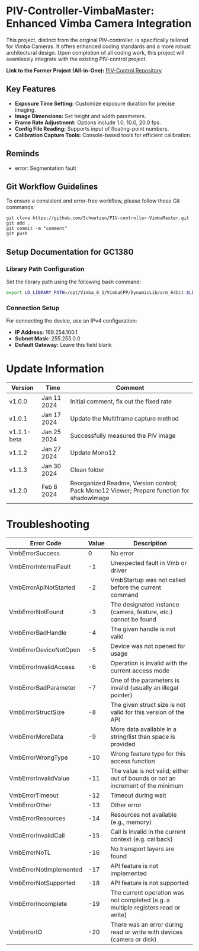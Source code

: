 # PIV-Controller-VimbaMaster: Enhanced Vimba Camera Integration

This project, distinct from the original PIV-controller, is specifically tailored for Vimba Cameras. It offers enhanced coding standards and a more robust architectural design. Upon completion of all coding work, this project will seamlessly integrate with the existing PIV-control project.

**Link to the Former Project (All-in-One):** [PIV-Control Repository](https://github.com/Schuetzen/PIV-control)

## Key Features

* **Exposure Time Setting:** Customize exposure duration for precise imaging.
* **Image Dimensions:** Set height and width parameters.
* **Frame Rate Adjustment:** Options include 1.0, 10.0, 20.0 fps.
* **Config File Reading:** Supports input of floating-point numbers.
* **Calibration Capture Tools:** Console-based tools for efficient calibration.

## Reminds
* error: Segmentation fault

## Git Workflow Guidelines

To ensure a consistent and error-free workflow, please follow these Git commands:

```git
git clone https://github.com/Schuetzen/PIV-controller-VimbaMaster.git
git add .
git commit -m "comment"
git push
```

## Setup Documentation for GC1380

### Library Path Configuration

Set the library path using the following bash command:

```bash
export LD_LIBRARY_PATH=/opt/Vimba_6_1/VimbaCPP/DynamicLib/arm_64bit:$LD_LIBRARY_PATH
```

### Connection Setup

For connecting the device, use an IPv4 configuration:

* **IP Address:** 169.254.100.1
* **Subnet Mask:** 255.255.0.0
* **Default Gateway:** Leave this field blank




# Update Information
| Version                | Time | Comment                                                                                              |
|---------------------------|-------|-----------------------------------------------------------------------------------------------------------|
|v1.0.0|Jan 11 2024|  Initial comment, fix out the fixed rate|
|v1.0.1|Jan 17 2024| Update the Multiframe capture method|
|v1.1.1-beta|Jan 25 2024|Successfully measured the PIV image|
|v1.1.2|Jan 27 2024| Update Mono12|
|v1.1.3|Jan 30 2024| Clean folder|
|v1.2.0|Feb 8 2024| Reorganized Readme, Version control; Pack Mono12 Viewer; Prepare function for shadowimage|

# Troubleshooting

| Error Code                | Value | Description                                                                                               |
|---------------------------|-------|-----------------------------------------------------------------------------------------------------------|
| VmbErrorSuccess           | 0     | No error                                                                                                  |
| VmbErrorInternalFault     | -1    | Unexpected fault in Vmb or driver                                                                         |
| VmbErrorApiNotStarted     | -2    | VmbStartup was not called before the current command                                                      |
| VmbErrorNotFound          | -3    | The designated instance (camera, feature, etc.) cannot be found                                           |
| VmbErrorBadHandle         | -4    | The given handle is not valid                                                                             |
| VmbErrorDeviceNotOpen     | -5    | Device was not opened for usage                                                                           |
| VmbErrorInvalidAccess     | -6    | Operation is invalid with the current access mode                                                        |
| VmbErrorBadParameter      | -7    | One of the parameters is invalid (usually an illegal pointer)                                             |
| VmbErrorStructSize        | -8    | The given struct size is not valid for this version of the API                                            |
| VmbErrorMoreData          | -9    | More data available in a string/list than space is provided                                               |
| VmbErrorWrongType         | -10   | Wrong feature type for this access function                                                               |
| VmbErrorInvalidValue      | -11   | The value is not valid; either out of bounds or not an increment of the minimum                           |
| VmbErrorTimeout           | -12   | Timeout during wait                                                                                       |
| VmbErrorOther             | -13   | Other error                                                                                               |
| VmbErrorResources         | -14   | Resources not available (e.g., memory)                                                                    |
| VmbErrorInvalidCall       | -15   | Call is invalid in the current context (e.g. callback)                                                    |
| VmbErrorNoTL              | -16   | No transport layers are found                                                                             |
| VmbErrorNotImplemented    | -17   | API feature is not implemented                                                                            |
| VmbErrorNotSupported      | -18   | API feature is not supported                                                                              |
| VmbErrorIncomplete        | -19   | The current operation was not completed (e.g. a multiple registers read or write)                         |
| VmbErrorIO                | -20   | There was an error during read or write with devices (camera or disk)                                     |